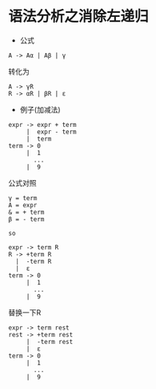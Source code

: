 # 语法分析之消除左递归
* 公式
```
A -> Aα | Aβ | γ
```
转化为
```
A -> γR
R -> αR | βR | ε
```
* 例子(加减法)
```
expr -> expr + term
     |  expr - term
     |  term
term -> 0
     |  1
       ...
     |  9  
```
公式对照
```
γ = term
A = expr
& = + term
β = - term

so 

expr -> term R
R -> +term R 
  |  -term R
  |  ε
term -> 0
     |  1
       ...
     |  9
```
替换一下R
```
expr -> term rest
rest -> +term rest 
     |  -term rest 
     |  ε
term -> 0
     |  1
       ...
     |  9
```

